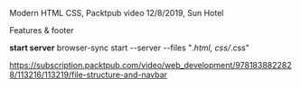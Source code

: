 Modern HTML CSS, Packtpub video
12/8/2019, Sun
Hotel

Features & footer

**start server**
browser-sync start --server --files "*.html, css/*.css"

https://subscription.packtpub.com/video/web_development/9781838822828/113216/113219/file-structure-and-navbar
